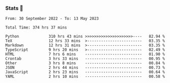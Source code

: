 ### Stats 👋
<!--START_SECTION:waka-->

```text
From: 30 September 2022 - To: 13 May 2023

Total Time: 374 hrs 37 mins

Python             310 hrs 43 mins >>>>>>>>>>>>>>>>>>>>>----   82.94 %
TeX                12 hrs 33 mins  >------------------------   03.35 %
Markdown           12 hrs 31 mins  >------------------------   03.35 %
TypeScript         9 hrs 20 mins   >------------------------   02.49 %
HTML               7 hrs 6 mins    -------------------------   01.90 %
Crontab            3 hrs 33 mins   -------------------------   00.95 %
Other              3 hrs 8 mins    -------------------------   00.84 %
JSON               2 hrs 44 mins   -------------------------   00.73 %
JavaScript         2 hrs 23 mins   -------------------------   00.64 %
YAML               2 hrs 10 mins   -------------------------   00.58 %
```

<!--END_SECTION:waka-->

<!--
**buhaytza2005/buhaytza2005** is a ✨ _special_ ✨ repository because its `README.md` (this file) appears on your GitHub profile.

Here are some ideas to get you started:

- 🔭 I’m currently working on ...
- 🌱 I’m currently learning ...
- 👯 I’m looking to collaborate on ...
- 🤔 I’m looking for help with ...
- 💬 Ask me about ...
- 📫 How to reach me: ...
- 😄 Pronouns: ...
- ⚡ Fun fact: ...
-->


